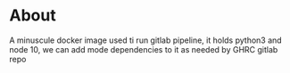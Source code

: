 # About
A minuscule docker image used ti run gitlab pipeline, it holds python3 and node 10, we can add mode dependencies to it as needed by GHRC gitlab repo